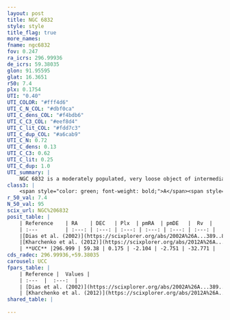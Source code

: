 ```yaml
---
layout: post
title: NGC 6832
style: style
title_flag: true
more_names: 
fname: ngc6832
fov: 0.247
ra_icrs: 296.99936
de_icrs: 59.38035
glon: 91.95595
glat: 16.3651
r50: 7.4
plx: 0.1754
UTI: "0.40"
UTI_COLOR: "#fff4d6"
UTI_C_N_COL: "#dbf0ca"
UTI_C_dens_COL: "#f4bdb6"
UTI_C_C3_COL: "#eef8d4"
UTI_C_lit_COL: "#fdd7c3"
UTI_C_dup_COL: "#a6cab9"
UTI_C_N: 0.72
UTI_C_dens: 0.13
UTI_C_C3: 0.62
UTI_C_lit: 0.25
UTI_C_dup: 1.0
UTI_summary: |
    NGC 6832 is a moderately populated, very loose object of intermediate C3 quality. It is poorly studied in the literature, with no articles listed in the last 13 years.
class3: |
    <span style="color: green; font-weight: bold;">A</span><span style="color: red; font-weight: bold;">C</span>
r_50_val: 7.4
N_50_val: 95
scix_url: NGC%206832
posit_table: |
    | Reference    | RA    | DEC   | Plx  | pmRA  | pmDE   |  Rv  |
    | :---         | :---: | :---: | :---: | :---: | :---: | :---: |
    |[Dias et al. (2002)](https://scixplorer.org/abs/2002A%26A...389..871D) | 297.062 | 59.422 | -- | -1.17 | -2.94 | -- |
    |[Kharchenko et al. (2012)](https://scixplorer.org/abs/2012A%26A...543A.156K) | 296.99 | 59.398 | -- | 0.05 | 2.8 | -- |
    | **UCC** |296.999 | 59.38 | 0.175 | -2.104 | -2.751 | -32.771 | 
cds_radec: 296.99936,+59.38035
carousel: UCC
fpars_table: |
    | Reference |  Values |
    | :---  |  :---:  |
    | [Dias et al. (2002)](https://scixplorer.org/abs/2002A%26A...389..871D) | `E(B-V)=0.1, Dist=1750.0, Age=9.48` |
    | [Kharchenko et al. (2012)](https://scixplorer.org/abs/2012A%26A...543A.156K) | `e_bv=0.146, distance=3095, log_age=9.285` |
shared_table: |
    
---
```

